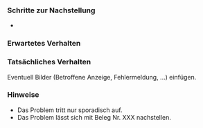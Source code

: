 ### Schritte zur Nachstellung
- 

### Erwartetes Verhalten


### Tatsächliches Verhalten

Eventuell Bilder (Betroffene Anzeige, Fehlermeldung, ...) einfügen.

### Hinweise
- Das Problem tritt nur sporadisch auf.
- Das Problem lässt sich mit Beleg Nr. XXX nachstellen.

